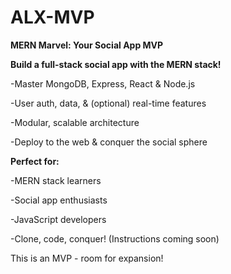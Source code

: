 # ALX-MVP

**MERN Marvel: Your Social App MVP**

**Build a full-stack social app with the MERN stack!**

  -Master MongoDB, Express, React & Node.js
  
  -User auth, data, & (optional) real-time features
  
  -Modular, scalable architecture
  
  -Deploy to the web & conquer the social sphere
  
  
**Perfect for:**

  -MERN stack learners
  
  -Social app enthusiasts
  
  -JavaScript developers
  
  -Clone, code, conquer! (Instructions coming soon)

  

This is an MVP - room for expansion!
